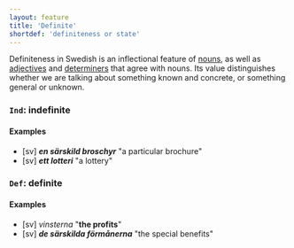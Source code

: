 ```yaml
---
layout: feature
title: 'Definite'
shortdef: 'definiteness or state'
---
```


Definiteness in Swedish is an inflectional feature of [nouns](sv-pos/NOUN), as well as [adjectives](sv-pos/ADJ) and [determiners](sv-pos/DET) that agree with nouns. Its value distinguishes whether we are talking about something known and concrete, or something general or unknown. 

### `Ind`: indefinite

#### Examples

* [sv] _<b>en särskild broschyr</b>_ "a particular brochure"
* [sv] _<b>ett lotteri</b>_ "a lottery"

### `Def`: definite

#### Examples

* [sv] _vinsterna_ "<b>the profits</b>"
* [sv] _<b>de särskilda förmånerna</b>_ "the special benefits"
